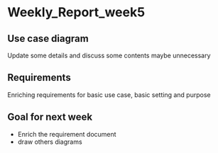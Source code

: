 # Weekly_Report_week5

## Use case diagram
Update some details and discuss some contents maybe unnecessary

## Requirements

Enriching requirements for basic use case, basic setting and purpose

## Goal for next week

- Enrich the requirement document
- draw others diagrams

